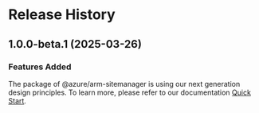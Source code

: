 # Release History
    
## 1.0.0-beta.1 (2025-03-26)

### Features Added

The package of @azure/arm-sitemanager is using our next generation design principles. To learn more, please refer to our documentation [Quick Start](https://aka.ms/azsdk/js/mgmt/quickstart).
